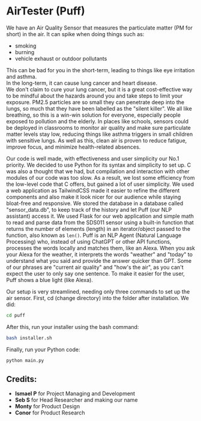 # AirTester (Puff)

We have an Air Quality Sensor that measures the particulate matter (PM for short) in the air. It can spike when doing things such as:
* smoking
* burning
* vehicle exhaust or outdoor pollutants

This can be bad for you in the short-term, leading to things like eye irritation and asthma.  
In the long-term, it can cause lung cancer and heart disease.  
We don't claim to cure your lung cancer, but it is a great cost-effective way to be mindful about the hazards around you and take steps to limit your exposure. PM2.5 particles are so small they can penetrate deep into the lungs, so much that they have been labelled as the "silent killer". We all like breathing, so this is a win-win solution for everyone, especially people exposed to pollution and the elderly. In places like schools, sensors could be deployed in classrooms to monitor air quality and make sure particulate matter levels stay low, reducing things like asthma triggers in small children with sensitive lungs. As well as this, clean air is proven to reduce fatigue, improve focus, and minimize health-related absences.

Our code is well made, with effectiveness and user simplicity our No.1 priority. We decided to use Python for its syntax and simplicity to set up. C was also a thought that we had, but compilation and interaction with other modules of our code was too slow. As a result, we lost some efficiency from the low-level code that C offers, but gained a lot of user simplicity. We used a web application as TailwindCSS made it easier to refine the different components and also make it look nicer for our audience while staying bloat-free and responsive. We stored the database in a database called "sensor_data.db", to keep track of the history and let Puff (our NLP assistant) access it. We used Flask for our web application and simple math to read and parse data from the SDS011 sensor using a built-in function that returns the number of elements (length) in an iterator/object passed to the function, also known as `len()`. Puff is an NLP Agent (Natural Language Processing) who, instead of using ChatGPT or other API functions, processes the words locally and matches them, like an Alexa. When you ask your Alexa for the weather, it interprets the words "weather" and "today" to understand what you said and provide the answer quicker than GPT. Some of our phrases are "current air quality" and "how's the air", as you can't expect the user to only say one sentence. To make it easier for the user, Puff shows a blue light (like Alexa).

Our setup is very streamlined, needing only three commands to set up the air sensor. First, cd (change directory) into the folder after installation. We did:

```bash
cd puff
```

After this, run your installer using the bash command:

```bash
bash installer.sh
```

Finally, run your Python code:

```bash
python main.py
```

## Credits:
- **Ismael P** for Project Managing and Development
- **Seb S** for Head Researcher and making our name
- **Monty** for Product Design
- **Conor** for Product Research
